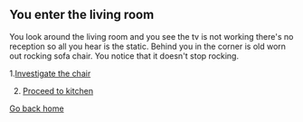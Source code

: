 ## You enter the living room 

You look around the living room and you see the tv is not working there's no reception so all you hear is the static. Behind you in the corner is old worn out rocking sofa chair. You notice that it doesn't stop rocking.

1.[Investigate the chair](situation-outcome-4.md)

2. [Proceed to kitchen](situation-outcome-3.md)

[Go back home](../home.md)